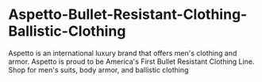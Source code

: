 # Aspetto-Bullet-Resistant-Clothing-Ballistic-Clothing
Aspetto is an international luxury brand that offers men's clothing and armor. Aspetto is proud to be America's First Bullet Resistant Clothing Line. Shop for men's suits, body armor, and ballistic clothing
